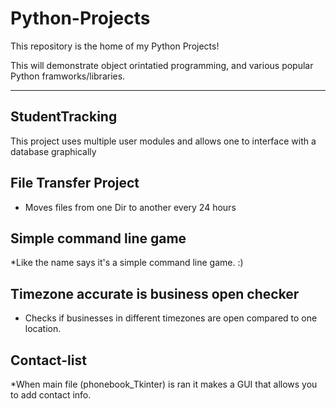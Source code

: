 # Python-Projects
This repository is the home of my Python Projects!

This will demonstrate object orintatied programming, and various popular Python framworks/libraries. 
_________________________________________________________________________________________________________________________________________________________________________
## StudentTracking
This project uses multiple user modules and allows one to interface with a database graphically

## File Transfer Project
* Moves files from one Dir to another every 24 hours  

## Simple command line game
*Like the name says it's a simple command line game. :)

## Timezone accurate is business open checker
* Checks if businesses in different timezones are open compared to one location.

## Contact-list  
*When main file (phonebook_Tkinter) is ran it makes a GUI that allows you to add contact info.


